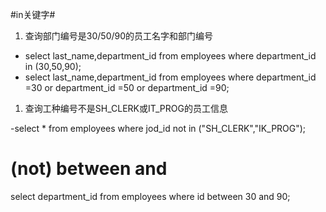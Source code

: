 #in关键字#


1. 查询部门编号是30/50/90的员工名字和部门编号


 - select last_name,department_id
from employees
where department_id in      (30,50,90);
 - select last_name,department_id
from employees
where department_id =30
or  department_id =50
or department_id =90;
1. 查询工种编号不是SH_CLERK或IT_PROG的员工信息
 
 -select *
from employees
where jod_id not in ("SH_CLERK","IK_PROG"); 
# (not) between and      
select department_id
from employees
where id between 30 and 90;

